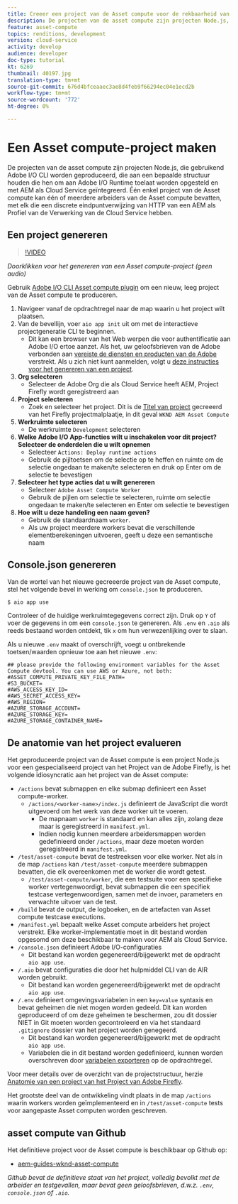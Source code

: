 ```yaml
---
title: Creeer een project van de Asset compute voor de rekbaarheid van de Asset compute
description: De projecten van de asset compute zijn projecten Node.js, die gebruikend Adobe I/O CLI worden geproduceerd, die aan een bepaalde structuur houden die hen om aan Adobe I/O Runtime toelaat worden opgesteld en met AEM als Cloud Service geïntegreerd.
feature: asset-compute
topics: renditions, development
version: cloud-service
activity: develop
audience: developer
doc-type: tutorial
kt: 6269
thumbnail: 40197.jpg
translation-type: tm+mt
source-git-commit: 676d4bfceaaec3ae8d4feb9f66294ec04e1ecd2b
workflow-type: tm+mt
source-wordcount: '772'
ht-degree: 0%

---
```



# Een Asset compute-project maken

De projecten van de asset compute zijn projecten Node.js, die gebruikend Adobe I/O CLI worden geproduceerd, die aan een bepaalde structuur houden die hen om aan Adobe I/O Runtime toelaat worden opgesteld en met AEM als Cloud Service geïntegreerd. Één enkel project van de Asset compute kan één of meerdere arbeiders van de Asset compute bevatten, met elk die een discrete eindpuntverwijzing van HTTP van een AEM als Profiel van de Verwerking van de Cloud Service hebben.

## Een project genereren

>[!VIDEO](https://video.tv.adobe.com/v/40197/?quality=12&learn=on)

_Doorklikken voor het genereren van een Asset compute-project (geen audio)_

Gebruik [Adobe I/O CLI Asset compute plugin](../set-up/development-environment.md#aio-cli) om een nieuw, leeg project van de Asset compute te produceren.

1. Navigeer vanaf de opdrachtregel naar de map waarin u het project wilt plaatsen.
1. Van de bevellijn, voer `aio app init` uit om met de interactieve projectgeneratie CLI te beginnen.
   + Dit kan een browser van het Web werpen die voor authentificatie aan Adobe I/O ertoe aanzet. Als het, uw geloofsbrieven van de Adobe verbonden aan [vereiste de diensten en producten van de Adobe ](../set-up/accounts-and-services.md) verstrekt. Als u zich niet kunt aanmelden, volgt u [deze instructies voor het genereren van een project](https://github.com/AdobeDocs/project-firefly/blob/master/getting_started/first_app.md#42-developer-is-not-logged-in-as-enterprise-organization-user).
1. __Org selecteren__
   + Selecteer de Adobe Org die als Cloud Service heeft AEM, Project Firefly wordt geregistreerd aan
1. __Project selecteren__
   + Zoek en selecteer het project. Dit is de [Titel van project](../set-up/firefly.md) gecreeerd van het Firefly projectmalplaatje, in dit geval `WKND AEM Asset Compute`
1. __Werkruimte selecteren__
   + De werkruimte `Development` selecteren
1. __Welke Adobe I/O App-functies wilt u inschakelen voor dit project? Selecteer de onderdelen die u wilt opnemen__
   + Selecteer `Actions: Deploy runtime actions`
   + Gebruik de pijltoetsen om de selectie op te heffen en ruimte om de selectie ongedaan te maken/te selecteren en druk op Enter om de selectie te bevestigen
1. __Selecteer het type acties dat u wilt genereren__
   + Selecteer `Adobe Asset Compute Worker`
   + Gebruik de pijlen om selectie te selecteren, ruimte om selectie ongedaan te maken/te selecteren en Enter om selectie te bevestigen
1. __Hoe wilt u deze handeling een naam geven?__
   + Gebruik de standaardnaam `worker`.
   + Als uw project meerdere workers bevat die verschillende elementberekeningen uitvoeren, geeft u deze een semantische naam

## Console.json genereren

Van de wortel van het nieuwe gecreeerde project van de Asset compute, stel het volgende bevel in werking om `console.json` te produceren.

```
$ aio app use
```

Controleer of de huidige werkruimtegegevens correct zijn. Druk op `Y` of voer de gegevens in om een `console.json` te genereren. Als `.env` en `.aio` als reeds bestaand worden ontdekt, tik `x` om hun verwezenlijking over te slaan.

Als u nieuwe `.env` maakt of overschrijft, voegt u ontbrekende toetsen/waarden opnieuw toe aan het nieuwe `.env`:

```
## please provide the following environment variables for the Asset Compute devtool. You can use AWS or Azure, not both:
#ASSET_COMPUTE_PRIVATE_KEY_FILE_PATH=
#S3_BUCKET=
#AWS_ACCESS_KEY_ID=
#AWS_SECRET_ACCESS_KEY=
#AWS_REGION=
#AZURE_STORAGE_ACCOUNT=
#AZURE_STORAGE_KEY=
#AZURE_STORAGE_CONTAINER_NAME=
```

## De anatomie van het project evalueren

Het geproduceerde project van de Asset compute is een project Node.js voor een gespecialiseerd project van het Project van de Adobe Firefly, is het volgende idiosyncratic aan het project van de Asset compute:

+ `/actions` bevat submappen en elke submap definieert een Asset compute-worker.
   + `/actions/<worker-name>/index.js` definieert de JavaScript die wordt uitgevoerd om het werk van deze worker uit te voeren.
      + De mapnaam `worker` is standaard en kan alles zijn, zolang deze maar is geregistreerd in `manifest.yml`.
      + Indien nodig kunnen meerdere arbeidersmappen worden gedefinieerd onder `/actions`, maar deze moeten worden geregistreerd in `manifest.yml`.
+ `/test/asset-compute` bevat de testreeksen voor elke worker. Net als in de map `/actions` kan `/test/asset-compute` meerdere submappen bevatten, die elk overeenkomen met de worker die wordt getest.
   + `/test/asset-compute/worker`, die een testsuite voor een specifieke worker vertegenwoordigt, bevat submappen die een specifiek testcase vertegenwoordigen, samen met de invoer, parameters en verwachte uitvoer van de test.
+ `/build` bevat de output, de logboeken, en de artefacten van Asset compute testcase executions.
+ `/manifest.yml` bepaalt welke Asset compute arbeiders het project verstrekt. Elke worker-implementatie moet in dit bestand worden opgesomd om deze beschikbaar te maken voor AEM als Cloud Service.
+ `/console.json` definieert Adobe I/O-configuraties
   + Dit bestand kan worden gegenereerd/bijgewerkt met de opdracht `aio app use`.
+ `/.aio` bevat configuraties die door het hulpmiddel CLI van de AIR worden gebruikt.
   + Dit bestand kan worden gegenereerd/bijgewerkt met de opdracht `aio app use`.
+ `/.env` definieert omgevingsvariabelen in een  `key=value` syntaxis en bevat geheimen die niet mogen worden gedeeld. Dit kan worden geproduceerd of om deze geheimen te beschermen, zou dit dossier NIET in Git moeten worden gecontroleerd en via het standaard `.gitignore` dossier van het project worden genegeerd.
   + Dit bestand kan worden gegenereerd/bijgewerkt met de opdracht `aio app use`.
   + Variabelen die in dit bestand worden gedefinieerd, kunnen worden overschreven door [variabelen exporteren](../deploy/runtime.md) op de opdrachtregel.

Voor meer details over de overzicht van de projectstructuur, herzie [Anatomie van een project van het Project van Adobe Firefly](https://github.com/AdobeDocs/project-firefly/blob/master/getting_started/first_app.md#5-anatomy-of-a-project-firefly-application).

Het grootste deel van de ontwikkeling vindt plaats in de map `/actions` waarin workers worden geïmplementeerd en in `/test/asset-compute` tests voor aangepaste Asset computen worden geschreven.

## asset compute van Github

Het definitieve project voor de Asset compute is beschikbaar op Github op:

+ [aem-guides-wknd-asset-compute](https://github.com/adobe/aem-guides-wknd-asset-compute)

_Github bevat de definitieve staat van het project, volledig bevolkt met de arbeider en testgevallen, maar bevat geen geloofsbrieven, d.w.z. `.env`,  `console.json` of  `.aio`._

